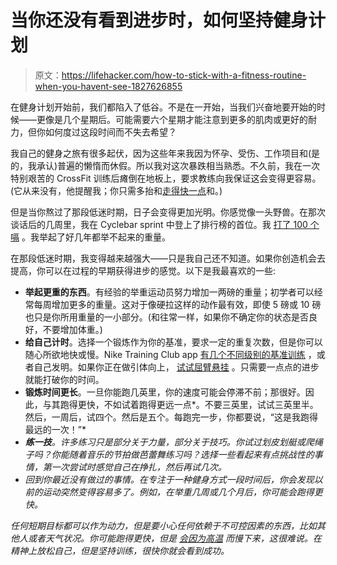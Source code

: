 # 当你还没有看到进步时，如何坚持健身计划

> 原文：<https://lifehacker.com/how-to-stick-with-a-fitness-routine-when-you-havent-see-1827626855>

在健身计划开始前，我们都陷入了低谷。不是在一开始，当我们兴奋地要开始的时候——更像是几个星期后。可能需要六个星期才能注意到更多的肌肉或更好的耐力，但你如何度过这段时间而不失去希望？



我自己的健身之旅有很多起伏，因为这些年来我因为怀孕、受伤、工作项目和(是的，我承认)普遍的懒惰而休假。所以我对这次暴跌相当熟悉。不久前，我在一次特别艰苦的 CrossFit 训练后瘫倒在地板上，要求教练向我保证这会变得更容易。(它从来没有，他提醒我；你只需多抬和[走得快一点](http://scipp.ucsc.edu/~profumo/quotes_cycling.html)和。)

但是当你熬过了那段低迷时期，日子会变得更加光明。你感觉像一头野兽。在那次谈话后的几周里，我在 Cyclebar sprint 中登上了排行榜的首位。我 [打了 100 个嗝](https://vitals.lifehacker.com/i-just-did-100-burpees-and-am-somehow-not-dead-1827248116) 。我举起了好几年都举不起来的重量。

在那段低迷时期，我变得越来越强大——只是我自己还不知道。如果你创造机会去提高，你可以在过程的早期获得进步的感觉。以下是我最喜欢的一些:

*   **举起更重的东西**。有经验的举重运动员努力增加一两磅的重量；初学者可以经常每周增加更多的重量。这对于像硬拉这样的动作最有效，即使 5 磅或 10 磅也只是你所用重量的一小部分。(和往常一样，如果你不确定你的状态是否良好，不要增加体重。)
*   **给自己计时**。选择一个锻炼作为你的基准，要求一定的重复次数，但是你可以随心所欲地快或慢。Nike Training Club app [有几个不同级别的基准训练](https://lifehacker.com/workout-showdown-sworkit-vs-nike-training-club-1793407194) ，或者自己发明。如果你正在做引体向上， [试试屈臂悬挂](https://vitals.lifehacker.com/two-weeks-of-this-workout-brought-me-within-inches-of-a-1794336550#_ga=2.24209978.1805368228.1531755250-1456718367.1520458611) 。只需要一点点的进步就能打破你的时间。
*   **锻炼时间更长**。一旦你能跑几英里，你的速度可能会停滞不前；那很好。因此，与其跑得更快，不如试着跑得更远一点*。不要三英里，试试三英里半。然后，一周后，试四个。然后是五个。每跑完一步，你都要说，“这是我跑得最远的一次！”*
*   ***练一技**。许多练习只是部分关于力量，部分关于技巧。你试过划皮划艇或爬绳子吗？你能随着音乐的节拍做芭蕾舞练习吗？选择一些看起来有点挑战性的事情，第一次尝试时感觉自己在挣扎，然后再试几次。*
*   *回到你最近没有做过的事情。在专注于一种健身方式一段时间后，你会发现以前的运动突然变得容易多了。例如，在举重几周或几个月后，你可能会跑得更快。*

*任何短期目标都可以作为动力，但是要小心任何依赖于不可控因素的东西，比如其他人或者天气状况。你可能跑得更快，但是 [会因为高温](https://vitals.lifehacker.com/here-s-how-much-slower-you-run-in-the-heat-1782687837) 而慢下来，这很难说。在精神上放松自己，但是坚持训练，很快你就会看到成功。*